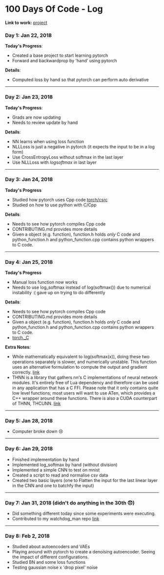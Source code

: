 # 100 Days Of Code - Log

**Link to work:**
[project](https://github.com/vturrisi/pytorch-journey)

### Day 1: Jan 22, 2018

**Today's Progress**:
- Created a base project to start learning pytorch
- Forward and backwardprop by 'hand' using pytorch

**Details**:
- Computed loss by hand so that pytorch can perform auto derivative

---

### Day 2: Jan 23, 2018

**Today's Progress**:
- Grads are now updating
- Needs to review update by hand

**Details**:
- NN learns when using loss function
- NLLLoss is just a negative in pytorch (it expects the input to be in a log form)
- Use CrossEntropyLoss without softmax in the last layer
- Use NLLLoss with *logsoftmax* in last layer

---

### Day 3: Jan 24, 2018

**Today's Progress**
- Studied how pytorch uses Cpp code [torch/csrc](https://github.com/pytorch/pytorch/tree/master/torch/csrc)
- Studied on how to use python with C/Cpp

**Details**:
- Needs to see how pytorch compiles Cpp code
- CONTRIBUTING.md provides more details
- Given a object (e.g. function), function.h holds *only* C code and python_function.h and python_function.cpp contains python wrappers to C code.

---

### Day 4: Jan 25, 2018

**Today's Progress**
- Manual loss function now works
- Needs to use log_softmax instead of log(softmax()) due to numerical instability :( gave up on trying to do differently

**Details**:
- Needs to see how pytorch compiles Cpp code
- CONTRIBUTING.md provides more details
- Given a object (e.g. function), function.h holds *only* C code and python_function.h and python_function.cpp contains python wrappers to C code.
- [torch._C](https://github.com/pytorch/pytorch/blob/master/torch/csrc/Module.cpp#L732-L742)

**Extra Notes**:
- While mathematically equivalent to log(softmax(x)), doing these two operations separately is slower, and numerically unstable. This function uses an alternative formulation to compute the output and gradient correctly. [link](https://pytorch.org/docs/master/nn.html#log-softmax)
- THNN is a library that gathers nn's C implementations of neural network modules. It's entirely free of Lua dependency and therefore can be used in any application that has a C FFI. Please note that it only contains quite low level functions; most users will want to use ATen, which provides a C++ wrapper around these functions. There is also a CUDA counterpart of THNN, THCUNN. [link](https://github.com/pytorch/pytorch/tree/517c7c98610402e2746586c78987c64c28e024aa/aten/src/THNN)

---

### Day 5: Jan 28, 2018
- Computer broke down :cry:

---

### Day 6: Jan 29, 2018
- Finished implementation by hand
- Implemented log_softmax by hand (without division)
- Implemented a simple CNN to test on mnist
- Created a script to read and normalise csv data
- Created two basic layers (one to Flatten the input for the last linear layer in the CNN and one to batchfy the input)

---

### Day 7: Jan 31, 2018 (didn't do anything in the 30th :disappointed:)

- Did something different today since some experiments were executing.
- Contributed to my watchdog_man repo [link](https://github.com/vturrisi/watchdog_man)

---

### Day 8: Feb 2, 2018

- Studied about autoencoders and VAEs
- Playing around with pytorch to create a denoising autoencoder. Seeing the impact of different configurations.
- Studied BN and some loss functions
- Testing gaussian noise x 'drop pixel' noise
